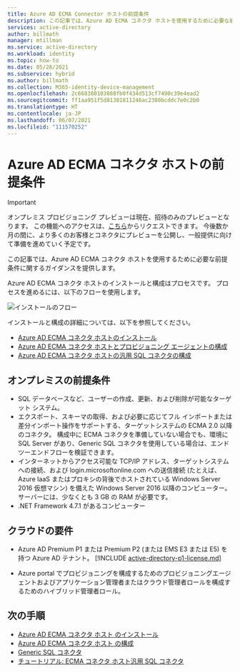 ```yaml
---
title: Azure AD ECMA Connector ホストの前提条件
description: この記事では、Azure AD ECMA コネクタ ホストを使用するために必要な前提条件とハードウェア要件について説明します。
services: active-directory
author: billmath
manager: mtillman
ms.service: active-directory
ms.workload: identity
ms.topic: how-to
ms.date: 05/28/2021
ms.subservice: hybrid
ms.author: billmath
ms.collection: M365-identity-device-management
ms.openlocfilehash: 2c668380103088fb0f434d513cf7490c39e4ead2
ms.sourcegitcommit: ff1aa951f5d81381811246ac2380bcddc7e0c2b0
ms.translationtype: HT
ms.contentlocale: ja-JP
ms.lasthandoff: 06/07/2021
ms.locfileid: "111570252"
---
```

# <a name="prerequisites-for-the-azure-ad-ecma-connector-host"></a>Azure AD ECMA コネクタ ホストの前提条件

>[!IMPORTANT]
> オンプレミス プロビジョニング プレビューは現在、招待のみのプレビューとなります。 この機能へのアクセスは、[こちら](https://aka.ms/onpremprovisioningpublicpreviewaccess)からリクエストできます。 今後数か月の間に、より多くのお客様とコネクタにプレビューを公開し、一般提供に向けて準備を進めていく予定です。

この記事では、Azure AD ECMA コネクタ ホストを使用するために必要な前提条件に関するガイダンスを提供します。  

Azure AD ECMA コネクタ ホストのインストールと構成はプロセスです。 プロセスを進めるには、以下のフローを使用します。

 ![インストールのフロー](./media/on-premises-ecma-prerequisites/flow-1.png)  

インストールと構成の詳細については、以下を参照してください。
   - [Azure AD ECMA コネクタ ホストのインストール](on-premises-ecma-install.md)
   - [Azure AD ECMA コネクタ ホストとプロビジョニング エージェントの構成](on-premises-ecma-configure.md)
   - [Azure AD ECMA コネクタ ホストの汎用 SQL コネクタの構成](on-premises-sql-connector-configure.md)

## <a name="on-premises-pre-requisites"></a>オンプレミスの前提条件
 - SQL データベースなど、ユーザーの作成、更新、および削除が可能なターゲット システム。
 - エクスポート、スキーマの取得、および必要に応じてフル インポートまたは差分インポート操作をサポートする、ターゲットシステムの ECMA 2.0 以降のコネクタ。 構成中に ECMA コネクタを準備していない場合でも、環境に SQL Server があり、Generic SQL コネクタを使用している場合は、エンドツーエンドフローを検証できます。
 - インターネットからアクセス可能な TCP/IP アドレス、ターゲットシステムへの接続、および login.microsoftonline.com への送信接続 (たとえば、Azure IaaS またはプロキシの背後でホストされている Windows Server 2016 仮想マシン) を備えた Windows Server 2016 以降のコンピューター。 サーバーには、少なくとも 3 GB の RAM が必要です。
 - .NET Framework 4.7.1 があるコンピューター

## <a name="cloud-requirements"></a>クラウドの要件

 - Azure AD Premium P1 または Premium P2 (または EMS E3 または E5) を持つ Azure AD テナント。 
    [!INCLUDE [active-directory-p1-license.md](../../../includes/active-directory-p1-license.md)]

 - Azure portal でプロビジョニングを構成するためのプロビジョニングエージェントおよびアプリケーション管理者またはクラウド管理者ロールを構成するためのハイブリッド管理者ロール。


## <a name="next-steps"></a>次の手順

- [Azure AD ECMA コネクタ ホスト のインストール](on-premises-ecma-install.md)
- [Azure AD ECMA コネクタ ホスト の構成](on-premises-ecma-configure.md)
- [Generic SQL コネクタ](on-premises-sql-connector-configure.md)
- [チュートリアル: ECMA コネクタ ホスト汎用 SQL コネクタ](tutorial-ecma-sql-connector.md)
